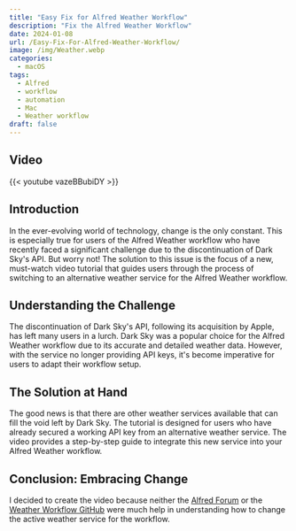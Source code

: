 ```yaml
---
title: "Easy Fix for Alfred Weather Workflow"
description: "Fix the Alfred Weather Workflow"
date: 2024-01-08
url: /Easy-Fix-For-Alfred-Weather-Workflow/
image: /img/Weather.webp
categories:
  - macOS 
tags:
  - Alfred
  - workflow
  - automation
  - Mac
  - Weather workflow
draft: false
---
```


## Video

{{< youtube vazeBBubiDY >}}

## Introduction

In the ever-evolving world of technology, change is the only constant. This is especially true for users of the Alfred Weather workflow who have recently faced a significant challenge due to the discontinuation of Dark Sky's API. But worry not! The solution to this issue is the focus of a new, must-watch video tutorial that guides users through the process of switching to an alternative weather service for the Alfred Weather workflow.

## Understanding the Challenge

The discontinuation of Dark Sky's API, following its acquisition by Apple, has left many users in a lurch. Dark Sky was a popular choice for the Alfred Weather workflow due to its accurate and detailed weather data. However, with the service no longer providing API keys, it's become imperative for users to adapt their workflow setup.

## The Solution at Hand

The good news is that there are other weather services available that can fill the void left by Dark Sky. The tutorial is designed for users who have already secured a working API key from an alternative weather service. The video provides a step-by-step guide to integrate this new service into your Alfred Weather workflow.

## Conclusion: Embracing Change

I decided to create the video because neither the [Alfred Forum](https://www.alfredforum.com/topic/1996-weather-workflow/) or the [Weather Workflow GitHub](https://github.com/jason0x43/alfred-weather) were much help in understanding how to change the active weather service for the workflow.